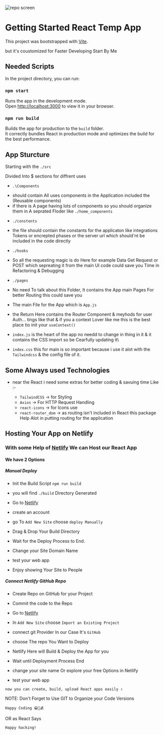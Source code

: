 ![repo screen](https://user-images.githubusercontent.com/66588352/220696317-46af52a3-4c5d-4127-aeb0-b194b21745da.png)

# Getting Started React Temp App

This project was bootstrapped with [Vite](https://vitejs.dev).

but it's coustomized for Faster Developing Start By Me

## Needed Scripts

In the project directory, you can run:

### `npm start`

Runs the app in the development mode.\
Open [http://localhost:3000](http://localhost:3000) to view it in your browser.

### `npm run build`

Builds the app for production to the `build` folder.\
It correctly bundles React in production mode and optimizes the build for the best performance.

## App Sturcture

Starting with the `./src`

Divided Into $ sections for diffrent uses

- `.\Components`

* should contain All uses components in the Application included the (Reusable components)
* if there is A page having lots of components so you should organize them in A seprated Floder like `./home_components`

- `./constents`

* the file should contain the constants for the applicaton like integrations Tokens or encrepted phases or the server url which should'nt be included in the code directly

- `./hooks`

* So all the requesting magic is do Here for example Data Get Request or POST
  which sepreating it from the main UI code could save you Time in Refactoring & Debugging

- `./pages`

* No need To talk about this Folder, It contains the App main Pages For better Routing this could save you

- The main File for the App which is `App.js`

- the Return Here contains the Router Component & meyhods for user Auth... tings like that & if you a context Lover like me this is the best place tio init your `useContext()`

- `index.js` is the heart of the app no needd to change in thing in it & it contains the CSS import so be Cearfully updating it\

- `index.css` this for main is so important because i use it alot with the `Tailwindcss` & the config file of it.

## Some Always used Technologies

- near the React i need some extras for better coding & savuing time Like :-

  - `TailwindCSS` -> for Styling
  - `Axios` -> For HTTP Request Handling
  - `react-icons` -> for Icons use
  - `react-router_dom` -> as routing isn't included in React this package Help Alot in putting routing for the application

## Hosting Your App on Netlify

### With some Help of [Netlify](https://www.netlify.com) We can Host our React App

#### We have 2 Options

##### Manual Deploy

- Init the Build Script `npm run build`

- you will find `./build` Directory Generated

- Go to [Netlify](https://www.netlify.com)

- create an account

- go To `Add New Site` choose `deploy Manually`

- Drag & Drop Your Build Directory

- Wait for the Deploy Process to End.

- Change your Site Domain Name

- test your web app

- Enjoy showing Your Site to People

##### Connect Netlify GitHub Repo

- Create Repo on GitHub for your Project

- Commit the code to the Repo

- Go to [Netlify](https://www.netlify.com)

- In `Add New Site` choose `Import an Existing Project`

- connect git Provider In our Case It's `GitHub`

- choose The repo You Want to Deploy

- Netlify Here will Build & Deploy the App for you

- Wait until Deployment Process End

- change your site name Or explore your free Options in Netlify

- test your web app

`now you can create, build, upload React apps easily ✌️`

NOTE: Don't Forget to Use GIT to Organize your Code Versions

`Happy Coding 😁🚀💰`

OR as React Says

`Happy hacking!`
